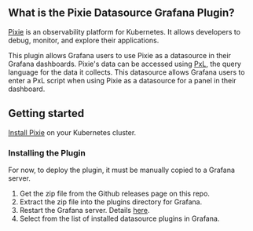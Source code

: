 ## What is the Pixie Datasource Grafana Plugin?

[Pixie](https://docs.pixielabs.ai/) is an observability platform for Kubernetes. It allows developers to debug, monitor, and explore their applications.

This plugin allows Grafana users to use Pixie as a datasource in their Grafana dashboards. Pixie's data can be accessed using [PxL](https://docs.pixielabs.ai/reference/pxl/), the query language for the data it collects. This datasource allows Grafana users to enter a PxL script when using Pixie as a datasource for a panel in their dashboard.

## Getting started

[Install Pixie](https://docs.pixielabs.ai/installing-pixie/) on your Kubernetes cluster.

### Installing the Plugin

For now, to deploy the plugin, it must be manually copied to a Grafana server.

1. Get the zip file from the Github releases page on this repo.
2. Extract the zip file into the plugins directory for Grafana.
3. Restart the Grafana server. Details [here](https://grafana.com/docs/grafana/latest/installation/restart-grafana/).
4. Select from the list of installed datasource plugins in Grafana.
